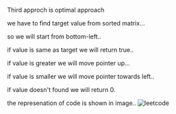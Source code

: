 Third approch is optimal approach

we have to find target value from sorted matrix...

so we will start from bottom-left..

if value is same as target we will return true..


if value is greater we will move pointer up...


if value is smaller we will move pointer towards left..

if value doesn't found we will return 0.

the represenation of code is shown in image..
![leetcode](https://user-images.githubusercontent.com/67246359/180659100-ec6f626c-824d-4bd9-ac52-4aa59bd759ce.png)
